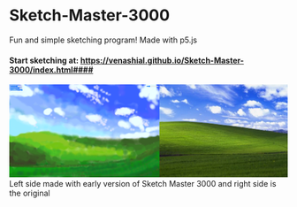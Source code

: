 # Sketch-Master-3000
Fun and simple sketching program! Made with p5.js

#### Start sketching at: https://venashial.github.io/Sketch-Master-3000/index.html####
![Example image](https://raw.githubusercontent.com/venashial/Sketch-Master-3000/master/Windows_XP_.png)
Left side made with early version of Sketch Master 3000 and right side is the original
